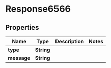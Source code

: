 
# Response6566

## Properties
Name | Type | Description | Notes
------------ | ------------- | ------------- | -------------
**type** | **String** |  | 
**message** | **String** |  | 



